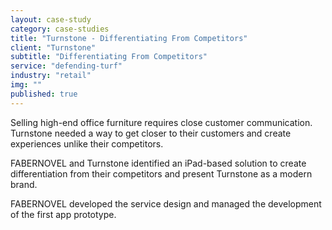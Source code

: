 ```yaml
---
layout: case-study
category: case-studies
title: "Turnstone - Differentiating From Competitors"
client: "Turnstone"
subtitle: "Differentiating From Competitors"
service: "defending-turf"
industry: "retail"
img: ""
published: true
---
```


Selling high-end office furniture requires close customer communication. Turnstone needed a way to get closer to their customers and create experiences unlike their competitors.

FABERNOVEL and Turnstone identified an iPad-based solution to create differentiation from their  competitors and present Turnstone as a modern brand.

FABERNOVEL developed the service design and managed the development of the first app prototype. 